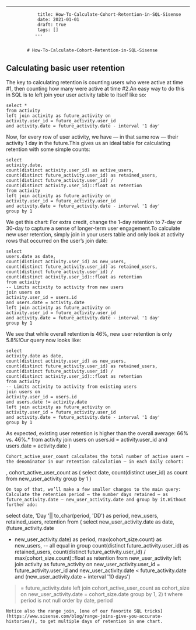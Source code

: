 ---
                title: How-To-Calculate-Cohort-Retention-in-SQL-Sisense
                date: 2021-01-01    
                draft: true
                tags: []
               ---


            # How-To-Calculate-Cohort-Retention-in-SQL-Sisense

## **Calculating basic user retention**
The key to calculating retention is counting users who were active at time #1, then counting how many were active at time #2.An easy way to do this in SQL is to left join your user activity table to itself like so:
```
select *
from activity
left join activity as future_activity on
activity.user_id = future_activity.user_id
and activity.date = future_activity.date - interval '1 day'
```
Now, for every row of user activity, we have — in that same row — their activity 1 day in the future.This gives us an ideal table for calculating retention with some simple counts:
```
select
activity.date,
count(distinct activity.user_id) as active_users,
count(distinct future_activity.user_id) as retained_users,
count(distinct future_activity.user_id) /
count(distinct activity.user_id)::float as retention
from activity
left join activity as future_activity on
activity.user_id = future_activity.user_id
and activity.date = future_activity.date - interval '1 day'
group by 1
```
We get this chart:
For extra credit, change the 1-day retention to 7-day or 30-day to capture a sense of longer-term user engagement.To calculate new user retention, simply join in your users table and only look at activity rows that occurred on the user’s join date:
```
select
users.date as date,
count(distinct activity.user_id) as new_users,
count(distinct future_activity.user_id) as retained_users,
count(distinct future_activity.user_id) /
count(distinct activity.user_id)::float as retention
from activity
-- Limits activity to activity from new users
join users on
activity.user_id = users.id
and users.date = activity.date
left join activity as future_activity on
activity.user_id = future_activity.user_id
and activity.date = future_activity.date - interval '1 day'
group by 1
```
We see that while overall retention is 46%, new user retention is only 5.8%!Our query now looks like:
```
select
activity.date as date,
count(distinct activity.user_id) as new_users,
count(distinct future_activity.user_id) as retained_users,
count(distinct future_activity.user_id) /
count(distinct activity.user_id)::float as retention
from activity
-- Limits activity to activity from existing users
join users on
activity.user_id = users.id
and users.date != activity.date
left join activity as future_activity on
activity.user_id = future_activity.user_id
and activity.date = future_activity.date - interval '1 day'
group by 1
```
As expected, existing user retention is higher than the overall average: 66% vs. 46%.* from activity
join users on
users.id = activity.user_id
and users.date = activity.date
)
```
Cohort_active_user_count calculates the total number of active users — the denominator in our retention calculation — in each daily cohort:
```
, cohort_active_user_count as (
select
date, count(distinct user_id) as count
from new_user_activity
group by 1
)
```
On top of that, we’ll make a few smaller changes to the main query:
Calculate the retention period — the number days retained — as future_activity.date – new_user_activity.date and group by it.Without further ado:
```
select date, 'Day '|| to_char(period, 'DD') as period,
new_users, retained_users, retention
from (
select
new_user_activity.date as date,
(future_activity.date
- new_user_activity.date) as period,
max(cohort_size.count) as new_users, -- all equal in group
count(distinct future_activity.user_id) as retained_users,
count(distinct future_activity.user_id) /
max(cohort_size.count)::float as retention
from new_user_activity
left join activity as future_activity on
new_user_activity.user_id = future_activity.user_id
and new_user_activity.date < future_activity.date
and (new_user_activity.date + interval '10 days')
>= future_activity.date
left join cohort_active_user_count as cohort_size on
new_user_activity.date = cohort_size.date
group by 1, 2) t
where period is not null
order by date, period
```
Notice also the range join, [one of our favorite SQL tricks](https://www.sisense.com/blog/range-joins-give-you-accurate-histories/), to get multiple days of retention in one chart.